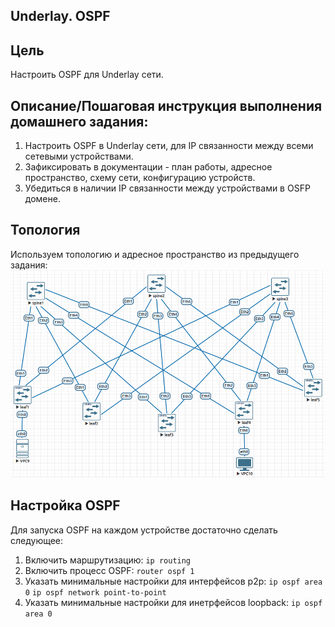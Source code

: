 ## Underlay. OSPF

## Цель
Настроить OSPF для Underlay сети.

## Описание/Пошаговая инструкция выполнения домашнего задания:
1. Настроить OSPF в Underlay сети, для IP связанности между всеми сетевыми устройствами.
2. Зафиксировать в документации - план работы, адресное пространство, схему сети, конфигурацию устройств.
3. Убедиться в наличии IP связанности между устройствами в OSFP домене.

## Топология
Используем топологию и адресное пространство из предыдущего задания:
![](../lab01/lab1-topology.png)

## Настройка OSPF
Для запуска OSPF на каждом устройстве достаточно сделать следующее:
1. Включить маршрутизацию: ```ip routing```
2. Включить процесс OSPF: ```router ospf 1```
3. Указать минимальные настройки для интерфейсов p2p: ```ip ospf area 0```  ```ip ospf network point-to-point```
4. Указать минимальные настройки для инетрфейсов loopback: ```ip ospf area 0``` 
